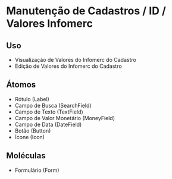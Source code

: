 # Manutenção de Cadastros / ID / Valores Infomerc

## Uso
- Visualização de Valores do Infomerc do Cadastro
- Edição de Valores do Infomerc do Cadastro

## Átomos
- Rótulo (Label)
- Campo de Busca (SearchField)
- Campo de Texto (TextField)
- Campo de Valor Monetário (MoneyField)
- Campo de Data (DateField)
- Botão (Button)
- Ícone (Icon)

## Moléculas
- Formulário (Form)
